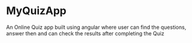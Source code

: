 # MyQuizApp
An Online Quiz app built using angular where user can find the questions, answer then and can check the results after completing the Quiz
